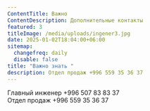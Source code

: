 ```yaml
---
ContentTitle: Важно
ContentDescription: Дополнительные контакты
featured: 3
titleImage: /media/uploads/ingener3.jpg
date: 2025-01-02T18:04:00+06:00
sitemap:
  changefreq: daily
  disable: false
title: "Важно знать "
description: Отдел продаж +996 559 35 36 37
---
```

Главный инженер  +996 507 83 83 37\
Отдел продаж +996 559 35 36 37
